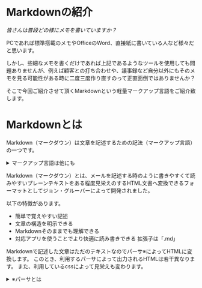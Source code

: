 # Markdownの紹介

*皆さんは普段どの様にメモを書いていますか？*

PCであれば標準搭載のメモやOfficeのWord、直接紙に書いている人など様々だと思います。

しかし、些細なメモを書くだけであれば上記であるようなツールを使用しても問題ありませんが、例えば顧客との打ち合わせや、議事録など自分以外にもそのメモを見る可能性がある時に二度三度作り直すのって正直面倒ではありませんか？

そこで今回ご紹介させて頂くMarkdownという軽量マークアップ言語をご紹介致します。

# Markdownとは
Markdown（マークダウン）は文章を記述するための記法（マークアップ言語）の一つです。

<details><summary>マークアップ言語は他にも</summary>HTML、XML、RTF、SGMLなどがあります。</details>

Markdown（マークダウン）とは、メールを記述する時のように書きやすくて読みやすいプレーンテキストをある程度見栄えのするHTML文書へ変換できるフォーマットとしてジョン・グルーバーによって開発されました。

以下の特徴があります。


- 簡単で覚えやすい記述
- 文章の構造を明示できる
- Markdownそのままでも理解できる
- 対応アプリを使うことでより快適に読み書きできる
拡張子は「.md」


Markdownで記述した文章はただのテキストなのでパーサ※によってHTMLに変換します。
このとき、利用するパーサによって出力されるHTMLは若干異なります。
また、利用しているcssによって見栄えも変わります。

<details><summary>※パーサとは</summary>構造化された文書を解析し、別の構文に変換するプログラム</details>